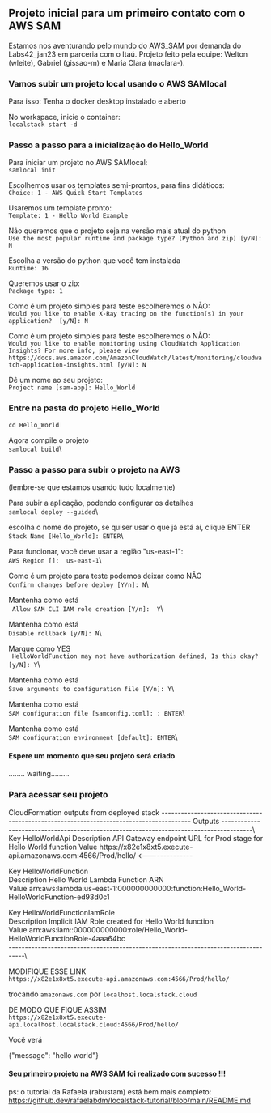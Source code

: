 ## Projeto inicial para um primeiro contato com o AWS SAM

Estamos nos aventurando pelo mundo do AWS_SAM por demanda do Labs42_jan23 em parceria com o Itaú.
Projeto feito pela equipe: Welton (wleite), Gabriel (gissao-m) e Maria Clara (maclara-).

### Vamos subir um projeto local usando o AWS SAMlocal

Para isso:
Tenha o docker desktop instalado e aberto

No workspace, inicie o container:\
`localstack start -d`

### Passo a passo para a inicialização do Hello_World

Para iniciar um projeto no AWS SAMlocal:\
`samlocal init`

Escolhemos usar os templates semi-prontos, para fins didáticos:\
`Choice: 1 - AWS Quick Start Templates`

Usaremos um template pronto:\
`Template: 1 - Hello World Example `

Não queremos que o projeto seja na versão mais atual do python\
`Use the most popular runtime and package type? (Python and zip) [y/N]: N`

Escolha a versão do python que você tem instalada\
`Runtime: 16`

Queremos usar o zip:\
`Package type: 1`

Como é um projeto simples para teste escolheremos o NÃO:\
`Would you like to enable X-Ray tracing on the function(s) in your application?  [y/N]: N`

Como é um projeto simples para teste escolheremos o NÃO:\
`Would you like to enable monitoring using CloudWatch Application Insights? For more info, please view https://docs.aws.amazon.com/AmazonCloudWatch/latest/monitoring/cloudwatch-application-insights.html [y/N]: N`

Dê um nome ao seu projeto:\
`Project name [sam-app]: Hello_World`


### Entre na pasta do projeto Hello_World


`cd Hello_World`

Agora compile o projeto\
`samlocal build`\

### Passo a passo para subir o projeto na AWS 
(lembre-se que estamos usando tudo localmente)

Para subir a aplicação, podendo configurar os detalhes\
`samlocal deploy --guided`\

escolha o nome do projeto, se quiser usar o que já está aí, clique ENTER\
`Stack Name [Hello_World]: ENTER`\

Para funcionar, você deve usar a região "us-east-1": \
`AWS Region []:  us-east-1`\

Como é um projeto para teste podemos deixar como NÃO\
`Confirm changes before deploy [Y/n]: N`\

Mantenha como está\
` Allow SAM CLI IAM role creation [Y/n]:  Y`\

Mantenha como está\
`Disable rollback [y/N]: N`\

Marque como YES\
` HelloWorldFunction may not have authorization defined, Is this okay? [y/N]: Y`\

Mantenha como está\
`Save arguments to configuration file [Y/n]: Y`\

Mantenha como está\
`SAM configuration file [samconfig.toml]: : ENTER`\

Mantenha como está\
`SAM configuration environment [default]: ENTER`\

#### Espere um momento que seu projeto será criado

........ waiting.........


### Para acessar seu projeto

<p>
CloudFormation outputs from deployed stack
---------------------------------------------------------------------------------------
Outputs                                                                                                            
---------------------------------------------------------------------------------------\
Key                 HelloWorldApi                                                                                               
Description         API Gateway endpoint URL for Prod stage for Hello World function                                            
Value               https://x82e1x8xt5.execute-api.amazonaws.com:4566/Prod/hello/    <--------------

Key                 HelloWorldFunction                                                                                          
Description         Hello World Lambda Function ARN                                                                             
Value               arn:aws:lambda:us-east-1:000000000000:function:Hello_World-HelloWorldFunction-ed93d0c1               

Key                 HelloWorldFunctionIamRole                                                                                   
Description         Implicit IAM Role created for Hello World function                                                          
Value               arn:aws:iam::000000000000:role/Hello_World-HelloWorldFunctionRole-4aaa64bc  
-----------------------------------------------------------------------------------\
<p>


MODIFIQUE ESSE LINK\
`https://x82e1x8xt5.execute-api.amazonaws.com:4566/Prod/hello/ `


trocando `amazonaws.com` por `localhost.localstack.cloud`

DE MODO QUE FIQUE ASSIM\
`https://x82e1x8xt5.execute-api.localhost.localstack.cloud:4566/Prod/hello/`


Você verá
<p>
{"message": "hello world"}
<p>

#### Seu primeiro projeto na AWS SAM foi realizado com sucesso !!!

ps: o tutorial da Rafaela (rabustam) está bem mais completo:
https://github.dev/rafaelabdm/localstack-tutorial/blob/main/README.md